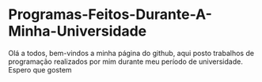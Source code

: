 # Programas-Feitos-Durante-A-Minha-Universidade
Olá a todos, bem-vindos a minha página do github, aqui posto trabalhos de programação realizados por mim durante meu período de universidade. Espero que gostem
